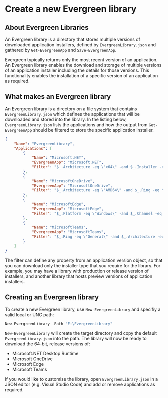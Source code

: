 # Create a new Evergreen library

## About Evergreen Libraries

An Evergreen library is a directory that stores multiple versions of downloaded application installers, defined by `EvergreenLibrary.json` and gathered by `Get-EvergreenApp` and `Save-EvergreenApp`.

Evergreen typically returns only the most recent version of an application. An Evergreen library enables the download and storage of multiple versions of an application installer including the details for those versions. This functionality enables the installation of a specific version of an application as required.

## What makes an Evergreen library

An Evergreen library is a directory on a file system that contains `EvergreenLibrary.json` which defines the applications that will be downloaded and stored into the library. In the listing below, `EvergreenLibrary.json` lists the applications and how the output from `Get-EvergreenApp` should be filtered to store the specific application installer.

```json
{
    "Name": "EvergreenLibrary",
    "Applications": [
        {
            "Name": "Microsoft.NET",
            "EvergreenApp": "Microsoft.NET",
            "Filter": "$_.Architecture -eq \"x64\" -and $_.Installer -eq \"windowsdesktop\" -and $_.Channel -eq \"LTS\""
        },
        {
            "Name": "MicrosoftOneDrive",
            "EvergreenApp": "MicrosoftOneDrive",
            "Filter": "$_.Architecture -eq \"AMD64\" -and $_.Ring -eq \"Production\""
        },
        {
            "Name": "MicrosoftEdge",
            "EvergreenApp": "MicrosoftEdge",
            "Filter": "$_.Platform -eq \"Windows\" -and $_.Channel -eq \"Stable\" -and $_.Release -eq \"Enterprise\" -and $_.Architecture -eq \"x64\""
        },
        {
            "Name": "MicrosoftTeams",
            "EvergreenApp": "MicrosoftTeams",
            "Filter": "$_.Ring -eq \"General\" -and $_.Architecture -eq \"x64\" -and $_.Type -eq \"msi\""
        }
    ]
}
```

The filter can define any property from an application version object, so that you can download only the installer type that you require for the library. For example, you may have a library with production or release version of installers, and another library that hosts preview versions of application installers.

## Creating an Evergreen library

To create a new Evergreen library, use `New-EvergreenLibrary` and specifiy a valid local or UNC path:

```powershell
New-EvergreenLibrary -Path "E:\EvergreenLibrary"
```

`New-EvergreenLibrary` will create the target directory and copy the default `EvergreenLibrary.json` into the path. The library will now be ready to download the 64-bit, release versions of:

* Microsoft.NET Desktop Runtime
* Microsoft OneDrive
* Microsoft Edge
* Microsoft Teams

If you would like to customise the library, open `EvergreenLibrary.json` in a JSON editor (e.g. Visual Studio Code) and add or remove applications as required.
